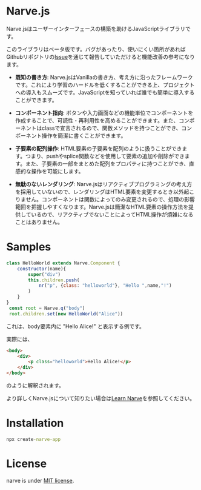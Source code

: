 # Narve.js
Narve.jsはユーザーインターフェースの構築を助けるJavaScriptライブラリです。

このライブラリはベータ版です。バグがあったり、使いにくい箇所があればGithubリポジトリの[Issue](https://github.com/matsutakekun/Narve/issues)を通じて報告していただけると機能改善の参考になります。

- **既知の書き方**: Narve.jsはVanillaの書き方、考え方に沿ったフレームワークです。これにより学習のハードルを低くすることができる上、プロジェクトへの導入もスムーズです。JavaScriptを知っていれば誰でも簡単に導入することができます。

- **コンポーネント指向**: ボタンや入力画面などの機能単位でコンポーネントを作成することで、可読性・再利用性を高めることができます。また、コンポーネントはclassで宣言されるので、関数メソッドを持つことができ、コンポーネント操作を簡潔に書くことができます。
- **子要素の配列操作**: HTML要素の子要素を配列のように扱うことができます。つまり、pushやsplice関数などを使用して要素の追加や削除ができます。また、子要素の一部をまとめた配列をプロパティに持つことができ、直感的な操作を可能にします。
- **無駄のないレンダリング**: Narve.jsはリアクティブプログラミングの考え方を採用していないので、レンダリングはHTML要素を変更するとき以外起こりません。コンポーネントは関数によってのみ変更されるので、処理の影響範囲を把握しやすくなります。Narve.jsは簡潔なHTML要素の操作方法を提供しているので、リアクティブでないことによってHTML操作が煩雑になることはありません。


# Samples
```js
class HelloWorld extends Narve.Component {
    constructor(name){
        super("div")
        this.children.push(
            nr("p", {class: "helloworld"}, "Hello ",name,"!")
        )
    }
}
 const root = Narve.q("body")
 root.children.set(new HelloWorld("Alice"))
```
これは、body要素内に "Hello Alice!" と表示する例です。

実際には、
```html
<body>
    <div>
        <p class="helloworld">Hello Alice!</p>
    </div>
</body>
```
のように解釈されます。

より詳しくNarve.jsについて知りたい場合は[Learn Narve](documents/Learn%20Narve.md)を参照してください。

# Installation
```cmd
npx create-narve-app
```
# License
narve is under [MIT license](LICENSE).
